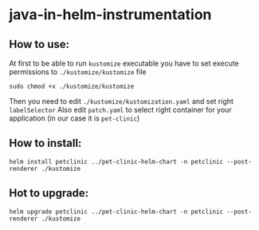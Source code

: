 # java-in-helm-instrumentation

## How to use:

At first to be able to run `kustomize` executable you have to set execute permissions to `./kustomize/kustomize` file

```
sudo chmod +x ./kustomize/kustomize
```

Then you need to edit `./kustomize/kustomization.yaml` and set right `labelSelector`
Also edit `patch.yaml` to select right container for your application (in our case it is `pet-clinic`)

## How to install:

```
helm install petclinic ../pet-clinic-helm-chart -n petclinic --post-renderer ./kustomize
```

## Hot to upgrade:

```
helm upgrade petclinic ../pet-clinic-helm-chart -n petclinic --post-renderer ./kustomize
```
